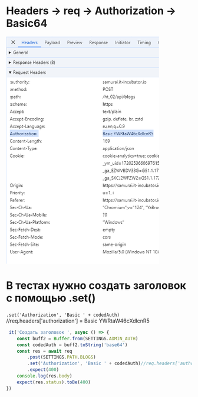 # Headers &rarr; req &rarr; Authorization &rarr; Basic64 
![img_2.png](../image/img_2.png)

# В тестах нужно создать заголовок с помощью .set()
`.set('Authorization', 'Basic ' + codedAuth)`
//req.headers['authorization'] = Basic YWRtaW46cXdlcnR5

```ts
 it('Создать заголовок ', async () => {
    const buff2 = Buffer.from(SETTINGS.ADMIN_AUTH)
    const codedAuth = buff2.toString('base64')
    const res = await req
        .post(SETTINGS.PATH.BLOGS)
        .set('Authorization', 'Basic ' + codedAuth)//req.headers['authorization'] = Basic YWRtaW46cXdlcnR5
        .expect(400)
    console.log(res.body)
    expect(res.status).toBe(400)
})
```